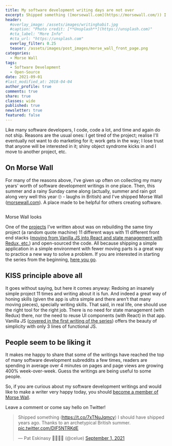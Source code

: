 ```yaml
---
title: My software development writing days are not over
excerpt: Shipped something ([morsewall.com](https://morsewall.com/)) I should have shipped years ago. Thanks to an archetypical British summer.
header:
  #overlay_image: /assets/images/writinghabit.jpg
  #caption: "Photo credit: [**Unsplash**](https://unsplash.com)"
  #cta_label: "More Info"
  #cta_url: "https://unsplash.com"
  overlay_filter: 0.25
  teaser: /assets/images/post_images/morse_wall_front_page.png
categories:
  - Morse Wall
tags:
  - Software Development
  - Open-Source
date: 2021-09-01
#last_modified_at: 2018-04-04
author_profile: true
comments: true
share: true
classes: wide
published: true
newsletter: true
featured: false
---
```


Like many software developers, I code, code a lot, and time and again do not ship. Reasons are the usual ones: I get tired of the project; realise I'll eventually not want to do marketing for it; work gets in the way; I lose trust that anyone will be interested in it; shiny object syndrome kicks in and I move to another project, etc.

## On Morse Wall

For many of the reasons above, I've given up often on collecting my many years' worth of software development writings in one place. Then, this summer and a rainy Sunday came along (actually, summer and rain got along very well this year 🙄 - laughs in British) and I've shipped Morse Wall ([morsewall.com](https://morsewall.com/)). A place made to be helpful for others creating software.

<p><img src="{{site.baseurl}}/assets/images/post_images/morse_wall_front_page.png" alt="" class="align-center" /></p>
<figcaption>Morse Wall looks</figcaption>

One of the [projects](https://morsewall.com/projects/) I've written about was on rebuilding the same tiny project (a random quote machine) 11 different ways with 11 different front end stacks ([moving from Vanilla JS into React and state management with Redux, etc.](https://morsewall.com/projects/making-a-random-quote-machine-in-different-flavors/)) and open-sourced the code. All because shipping a simple application in a simple environment with fewer moving parts is a great way to practice a new way to solve a problem. If you are interested in starting the series from the beginning, [here you go](https://morsewall.com/random-quote-vanilla-javascript-using-various-front-end-stacks/).

## KISS principle above all

It goes without saying, but here it comes anyway: Redoing an insanely simple project 11 times and writing about it is fun. And indeed a great way of honing skills (given the app is ultra simple and there aren’t that many moving pieces), specially writing skills. That said, in real life, one should use the right tool for the right job. There is no need for state management (with Redux) there, nor the need to reuse UI components (with React) in that app. Vanilla JS ([covered in the first writing of the series](https://morsewall.com/random-quote-vanilla-javascript-using-various-front-end-stacks/)) offers the beauty of simplicity with only 3 lines of functional JS.

## People seem to be liking it

It makes me happy to share that some of the writings have reached the top of many software development subreddits a few times, readers are spending in average over 4 minutes on pages and page views are growing 400% week-over-week. Guess the writings are being useful to some people.

So, if you are curious about my software development writings and would like to make a writer very happy today, you should [become a member of Morse Wall](https://morsewall.com/signup/).

Leave a comment or come say hello on Twitter!

<blockquote class="twitter-tweet tw-align-center"><p lang="en" dir="ltr">Shipped something (<a href="https://t.co/7xTNuJqmcy">https://t.co/7xTNuJqmcy</a>) I should have shipped years ago. Thanks to an archetypical British summer. <a href="https://t.co/DIF5NTRKdE">pic.twitter.com/DIF5NTRKdE</a></p>&mdash; Pat Eskinasy 👩🏻‍💻🌳 (@celue) <a href="https://twitter.com/celue/status/1433013224627134467?ref_src=twsrc%5Etfw">September 1, 2021</a></blockquote> <script async src="https://platform.twitter.com/widgets.js" charset="utf-8"></script>

